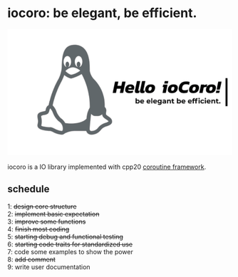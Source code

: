 # iocoro: be elegant, be efficient.  

![This is an image](./images/hello-ioCoro.png)  


iocoro is a IO library implemented with cpp20 [coroutine framework](https://www.scs.stanford.edu/~dm/blog/c++-coroutines.pdf).  


## schedule
1: ~~design core structure~~  
2: ~~implement basic expectation~~  
3: ~~improve some functions~~  
4: ~~finish most coding~~   
5: ~~starting debug and functional testing~~  
6: ~~starting code traits for standardized use~~  
7: code some examples to show the power  
8: ~~add comment~~  
9: write user documentation 